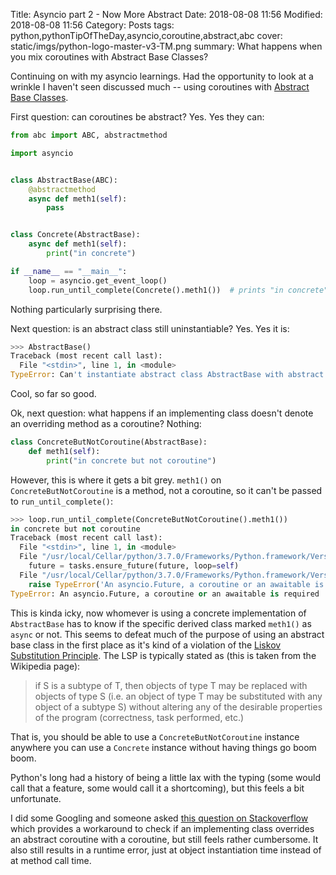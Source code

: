 Title: Asyncio part 2 - Now More Abstract
Date: 2018-08-08 11:56
Modified: 2018-08-08 11:56
Category: Posts
tags: python,pythonTipOfTheDay,asyncio,coroutine,abstract,abc
cover: static/imgs/python-logo-master-v3-TM.png
summary: What happens when you mix coroutines with Abstract Base Classes?

Continuing on with my asyncio learnings.  Had the opportunity to look at a wrinkle I haven't seen discussed
much -- using coroutines with [Abstract Base Classes](https://docs.python.org/3/library/abc.html).

First question: can coroutines be abstract?  Yes.  Yes they can:

```python
from abc import ABC, abstractmethod

import asyncio


class AbstractBase(ABC):
    @abstractmethod
    async def meth1(self):
        pass


class Concrete(AbstractBase):
    async def meth1(self):
        print("in concrete")

if __name__ == "__main__":
    loop = asyncio.get_event_loop()
    loop.run_until_complete(Concrete().meth1())  # prints "in concrete"
```

Nothing particularly surprising there.

Next question: is an abstract class still uninstantiable?  Yes.  Yes it is:

```python
>>> AbstractBase()
Traceback (most recent call last):
  File "<stdin>", line 1, in <module>
TypeError: Can't instantiate abstract class AbstractBase with abstract methods meth1
```

Cool, so far so good.

Ok, next question: what happens if an implementing class doesn't denote an overriding
method as a coroutine?  Nothing:

```python
class ConcreteButNotCoroutine(AbstractBase):
    def meth1(self):
        print("in concrete but not coroutine")
```

However, this is where it gets a bit grey.  `meth1()` on `ConcreteButNotCoroutine` is
a method, not a coroutine, so it can't be passed to `run_until_complete()`:

```python
>>> loop.run_until_complete(ConcreteButNotCoroutine().meth1())
in concrete but not coroutine
Traceback (most recent call last):
  File "<stdin>", line 1, in <module>
  File "/usr/local/Cellar/python/3.7.0/Frameworks/Python.framework/Versions/3.7/lib/python3.7/asyncio/base_events.py", line 547, in run_until_complete
    future = tasks.ensure_future(future, loop=self)
  File "/usr/local/Cellar/python/3.7.0/Frameworks/Python.framework/Versions/3.7/lib/python3.7/asyncio/tasks.py", line 588, in ensure_future
    raise TypeError('An asyncio.Future, a coroutine or an awaitable is '
TypeError: An asyncio.Future, a coroutine or an awaitable is required
```

This is kinda icky, now whomever is using a concrete implementation of `AbstractBase`
has to know if the specific derived class marked `meth1()` as `async` or not.  This
seems to defeat much of the purpose of using an abstract base class in the first
place as it's kind of a violation of the [Liskov Substitution Principle](https://en.wikipedia.org/wiki/Liskov_substitution_principle).
The LSP is typically stated as (this is taken from the Wikipedia page):

> if S is a subtype of T, then objects of type T may be replaced with objects of
> type S (i.e. an object of type T may be substituted with any object of a
> subtype S) without altering any of the desirable properties of the program
> (correctness, task performed, etc.)

That is, you should be able to use a `ConcreteButNotCoroutine` instance anywhere you
can use a `Concrete` instance without having things go boom boom.

Python's long had a history of being a little lax with the typing (some would call
that a feature, some would call it a shortcoming), but this feels a bit unfortunate.

I did some Googling and someone asked [this question on Stackoverflow](https://stackoverflow.com/questions/47555934/how-require-that-an-abstract-method-is-a-coroutine)
which provides a workaround to check if an implementing class overrides an abstract coroutine
with a coroutine, but still feels rather cumbersome.  It also still results in a runtime error,
just at object instantiation time instead of at method call time.
